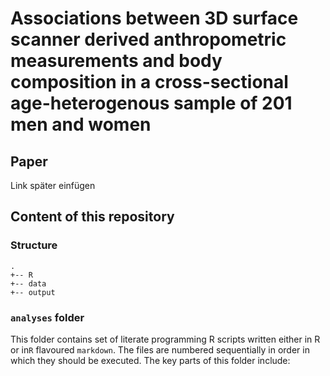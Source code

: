# Associations between 3D surface scanner derived anthropometric measurements and body composition in a cross-sectional age-heterogenous sample of 201 men and women

## Paper

Link später einfügen

## Content of this repository

### Structure

```
.
+-- R
+-- data
+-- output

```

### `analyses` folder 

This folder contains set of literate programming R scripts written either in R or in`R` flavoured `markdown`.  The files are numbered sequentially in order in which they should be executed. The key parts of this folder include:

